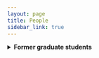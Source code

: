 ```yaml
---
layout: page
title: People
sidebar_link: true
---
```


<details>
<summary><strong>Former graduate students</strong></summary>
<ul>
<li><span style="font-size: 100%;">PANG Tongyao, (jointly with Shen Zuowei), Ph.D., 2019</span></li>
<li><span style="font-size: 100%;">XU Guodong, Ph.D., 2018, now working at International Intelligent Machines Co., Ltd., Singapore</span></li>
<li><span style="font-size: 100%;">ZHAO Yufei, Ph.D., 2016, now Lecturer at Nankai University, China</span></li>
<li><span style="font-size: 100%;">BAO Chenglong, Ph.D., 2014, now Assistant Professor at Tsinghua University, China</span></li>
<li><span style="font-size: 100%;">WANG Kang, Ph.D., 2013, now working at UBS Investment Bank, HongKong</span></li>
<li><span style="font-size: 100%;">LOO Tiang Kuan Leonard, M.Sc., 2017</span></li>
<li><span style="font-size: 100%;">HUANG Xinhai, M.Sc., 2012</span></li>
<li><span style="font-size: 100%;">XIONG Xi, M.Sc., 2011</span></li>
</ul>
</details>